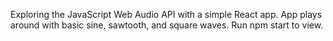 Exploring the JavaScript Web Audio API with a simple React app. App plays around with basic sine, sawtooth, and square waves. Run npm start to view.
